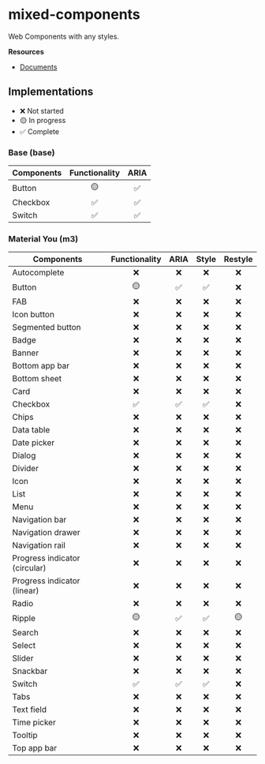 # mixed-components

Web Components with any styles.

**Resources**

- [Documents](https://vollowx.github.io/mixed-components/)

## Implementations

- ❌ Not started
- 🟡 In progress
- ✅ Complete

### Base (base)

| Components | Functionality | ARIA |
| ---------- | :-----------: | :--: |
| Button     |      🟡       |  ✅  |
| Checkbox   |      ✅       |  ✅  |
| Switch     |      ✅       |  ✅  |

### Material You (m3)

| Components                    | Functionality | ARIA | Style | Restyle |
| ----------------------------- | :-----------: | :--: | :---: | :-----: |
| Autocomplete                  |      ❌       |  ❌  |  ❌   |   ❌    |
| Button                        |      🟡       |  ✅  |  ✅   |   ❌    |
| FAB                           |      ❌       |  ❌  |  ❌   |   ❌    |
| Icon button                   |      ❌       |  ❌  |  ❌   |   ❌    |
| Segmented button              |      ❌       |  ❌  |  ❌   |   ❌    |
| Badge                         |      ❌       |  ❌  |  ❌   |   ❌    |
| Banner                        |      ❌       |  ❌  |  ❌   |   ❌    |
| Bottom app bar                |      ❌       |  ❌  |  ❌   |   ❌    |
| Bottom sheet                  |      ❌       |  ❌  |  ❌   |   ❌    |
| Card                          |      ❌       |  ❌  |  ❌   |   ❌    |
| Checkbox                      |      ✅       |  ✅  |  ✅   |   ❌    |
| Chips                         |      ❌       |  ❌  |  ❌   |   ❌    |
| Data table                    |      ❌       |  ❌  |  ❌   |   ❌    |
| Date picker                   |      ❌       |  ❌  |  ❌   |   ❌    |
| Dialog                        |      ❌       |  ❌  |  ❌   |   ❌    |
| Divider                       |      ❌       |  ❌  |  ❌   |   ❌    |
| Icon                          |      ❌       |  ❌  |  ❌   |   ❌    |
| List                          |      ❌       |  ❌  |  ❌   |   ❌    |
| Menu                          |      ❌       |  ❌  |  ❌   |   ❌    |
| Navigation bar                |      ❌       |  ❌  |  ❌   |   ❌    |
| Navigation drawer             |      ❌       |  ❌  |  ❌   |   ❌    |
| Navigation rail               |      ❌       |  ❌  |  ❌   |   ❌    |
| Progress indicator (circular) |      ❌       |  ❌  |  ❌   |   ❌    |
| Progress indicator (linear)   |      ❌       |  ❌  |  ❌   |   ❌    |
| Radio                         |      ❌       |  ❌  |  ❌   |   ❌    |
| Ripple                        |      🟡       |  ✅  |  ✅   |   🟡    |
| Search                        |      ❌       |  ❌  |  ❌   |   ❌    |
| Select                        |      ❌       |  ❌  |  ❌   |   ❌    |
| Slider                        |      ❌       |  ❌  |  ❌   |   ❌    |
| Snackbar                      |      ❌       |  ❌  |  ❌   |   ❌    |
| Switch                        |      ✅       |  ✅  |  ✅   |   ❌    |
| Tabs                          |      ❌       |  ❌  |  ❌   |   ❌    |
| Text field                    |      ❌       |  ❌  |  ❌   |   ❌    |
| Time picker                   |      ❌       |  ❌  |  ❌   |   ❌    |
| Tooltip                       |      ❌       |  ❌  |  ❌   |   ❌    |
| Top app bar                   |      ❌       |  ❌  |  ❌   |   ❌    |
